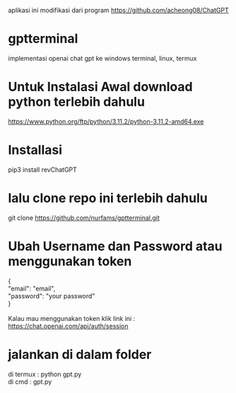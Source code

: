 aplikasi ini modifikasi dari program https://github.com/acheong08/ChatGPT

# gptterminal
implementasi openai chat gpt ke windows terminal, linux, termux

# Untuk Instalasi Awal download python terlebih dahulu 
https://www.python.org/ftp/python/3.11.2/python-3.11.2-amd64.exe

# Installasi
pip3 install revChatGPT

# lalu clone repo ini terlebih dahulu
git clone https://github.com/nurfams/gptterminal.git

# Ubah Username dan Password atau menggunakan token
{ <br>
  "email": "email", <br>
  "password": "your password" <br>
} <br>
<br>
Kalau mau menggunakan token klik link ini : <br>
https://chat.openai.com/api/auth/session

# jalankan di dalam folder 
di termux : python gpt.py <br>
di cmd    : gpt.py

